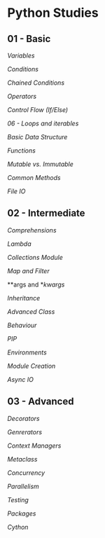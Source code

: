 # Python Studies

## 01 - Basic
*Variables*

*Conditions*

*Chained Conditions*

*Operators*

*Control Flow (If/Else)*

*06 - Loops and iterables*

*Basic Data Structure*

*Functions*

*Mutable vs. Immutable*

*Common Methods*

*File IO*

## 02 - Intermediate
*Comprehensions*

*Lambda*

*Collections Module*

*Map and Filter*

**args and **kwargs*

*Inheritance*

*Advanced Class*

*Behaviour*

*PIP*

*Environments*

*Module Creation*

*Async IO*

## 03 - Advanced

*Decorators*

*Genrerators*

*Context Managers*

*Metaclass*

*Concurrency*

*Parallelism*

*Testing*

*Packages*

*Cython*

